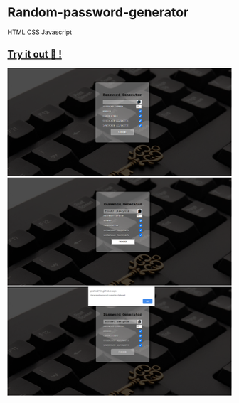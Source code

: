 # Random-password-generator
HTML CSS Javascript

## [Try it out :arrow_down_small: !](https://pratikd2124.github.io/Random-password-generator/)

![Dashboard](https://raw.githubusercontent.com/pratikd2124/Random-password-generator/main/assets/1.png)
![Dashboard](https://raw.githubusercontent.com/pratikd2124/Random-password-generator/main/assets/2.png)
![Dashboard](https://raw.githubusercontent.com/pratikd2124/Random-password-generator/main/assets/3.png)

